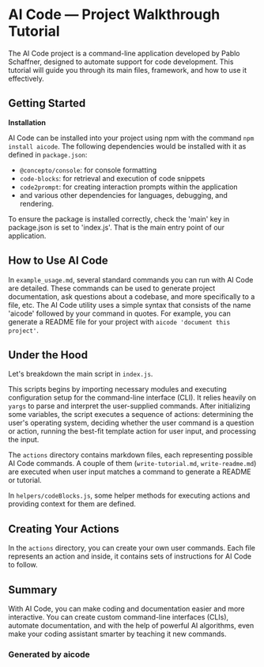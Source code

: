 # AI Code — Project Walkthrough Tutorial

The AI Code project is a command-line application developed by Pablo Schaffner, designed to automate support for code development. This tutorial will guide you through its main files, framework, and how to use it effectively.

## Getting Started

**Installation**

AI Code can be installed into your project using npm with the command `npm install aicode`. The following dependencies would be installed with it as defined in `package.json`:

- `@concepto/console`: for console formatting
- `code-blocks`: for retrieval and execution of code snippets
- `code2prompt`: for creating interaction prompts within the application
- and various other dependencies for languages, debugging, and rendering.

To ensure the package is installed correctly, check the 'main' key in package.json is set to 'index.js'. That is the main entry point of our application.

## How to Use AI Code

In `example_usage.md`, several standard commands you can run with AI Code are detailed. These commands can be used to generate project documentation, ask questions about a codebase, and more specifically to a file, etc. The AI Code utility uses a simple syntax that consists of the name 'aicode' followed by your command in quotes. For example, you can generate a README file for your project with `aicode 'document this project'`.

## Under the Hood

Let's breakdown the main script in `index.js`.

This scripts begins by importing necessary modules and executing configuration setup for the command-line interface (CLI). It relies heavily on `yargs` to parse and interpret the user-supplied commands. After initializing some variables, the script executes a sequence of actions: determining the user's operating system, deciding whether the user command is a question or action, running the best-fit template action for user input, and processing the input.

The `actions` directory contains markdown files, each representing possible AI Code commands. A couple of them (`write-tutorial.md`, `write-readme.md`) are executed when user input matches a command to generate a README or tutorial.

In `helpers/codeBlocks.js`, some helper methods for executing actions and providing context for them are defined.

## Creating Your Actions

In the `actions` directory, you can create your own user commands. Each file represents an action and inside, it contains sets of instructions for AI Code to follow.

## Summary

With AI Code, you can make coding and documentation easier and more interactive. You can create custom command-line interfaces (CLIs), automate documentation, and with the help of powerful AI algorithms, even make your coding assistant smarter by teaching it new commands.
### Generated by aicode